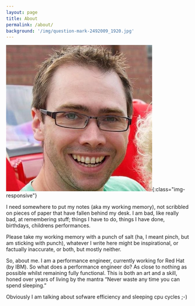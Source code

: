 ```yaml
---
layout: page
title: About
permalink: /about/
background: '/img/question-mark-2492009_1920.jpg'
---
```



![portrait](/img/portrait_400x400.png){:class="img-responsive"}

I need somewhere to put my notes (aka my working memory), not scribbled on pieces of paper that have fallen behind my desk. I am bad, like really bad, at remembering stuff; things I have to do, things I have done, birthdays, childrens performances. 

Please take my working memory with a punch of salt (ha, I meant pinch, but am sticking with punch), whatever I write here might be inspirational, or factually inaccurate, or both, but mostly neither.

So, about me.  I am a performance engineer, currently working for Red Hat (by IBM).  So what does a performance engineer do?  As close to nothing as possible whilst remaining fully functional.  This is both an art and a skill, honed over years of living by the mantra “Never waste any time you can spend sleeping.” 

Obviously I am talking about sofware efficiency and sleeping cpu cycles ;-)